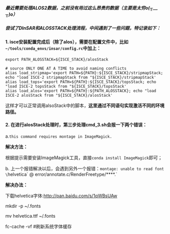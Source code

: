 ##### 最近需要处理ALOS2数据，之前没有用过这么昂贵的数据（主要是太穷o(╥﹏╥)o）
##### 尝试了DInSAR和ALOSSTACK处理流程，中间遇到了一些问题，特记录如下：

#### 1. isce安装配置完成后（除了alos），需要在配置文件中，比如`~/tools/conda_envs/insar/config.rc`中加上：

```shell
export PATH_ALOSSTACK=${ISCE_STACK}/alosStack

# source ONLY ONE AT A TIME to avoid naming conflicts
alias load_stripmap='export PATH=${PATH}:${ISCE_STACK}/stripmapStack; echo "load ISCE-2 stripmapStack from "${ISCE_STACK}/stripmapStack'
alias load_tops='export PATH=${PATH}:${ISCE_STACK}/topsStack; echo "load ISCE-2 topsStack from "${ISCE_STACK}/topsStack'
alias load_alos='export PATH=${PATH}:${PATH_ALOSSTACK}; echo "load ISCE-2 alosStack from "${ISCE_STACK}/alosStack'
```

这样才可以正常调用alsoStack中的脚本，**这里通过不同语句实现激活不同的环境路径。**

#### 2. 在进行alosStack处理时，第三步处理cmd_3.sh会报一下两个错误：
a.`this command requires montage in ImageMagick.`

**解决方法：**

根据提示需要安装ImageMagick工具，直接`conda install ImageMagick`即可；

b. 上一个报错解决以后，会遇到另外一个报错：`montage: unable to read font \`helvetica\` @ error/annotate.c/RenderFreetype/****.`

**解决办法：**

下载helvetica字体:http://pan.baidu.com/s/1qWBsUAw

mkdir -p ~/.fonts

mv helvetica.ttf ~/.fonts

fc-cache -vf  #刷新系统字体缓存
